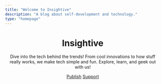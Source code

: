 ```yaml
---
title: "Welcome to Insightive"
description: "A blog about self-development and technology."
type: "homepage"
---
```



<center>
    <h1>Insightive</h1>
    <p>
    Dive into the tech behind the trends! From cool innovations to how stuff really works, we make tech simple and fun. Explore, learn, and geek out with us!
    </p>
    <a href="https://github.com/dheerajroy/insightive" target="_blank">Publish</a>
    <a href="https://paypal.me/ddheerajroy" target="_blank">Support</a>
</center>